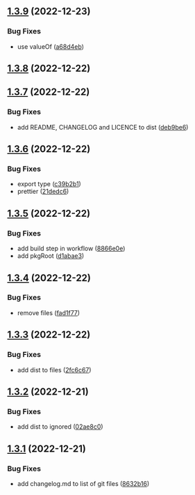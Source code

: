 ## [1.3.9](https://github.com/ssbarbee/iap-apple/compare/v1.3.8...v1.3.9) (2022-12-23)


### Bug Fixes

* use valueOf ([a68d4eb](https://github.com/ssbarbee/iap-apple/commit/a68d4eb4ad3392d2973b77c74fba3ac3a1594c81))

## [1.3.8](https://github.com/ssbarbee/iap-apple/compare/v1.3.7...v1.3.8) (2022-12-22)

## [1.3.7](https://github.com/ssbarbee/iap-apple/compare/v1.3.6...v1.3.7) (2022-12-22)


### Bug Fixes

* add README, CHANGELOG and LICENCE to dist ([deb9be6](https://github.com/ssbarbee/iap-apple/commit/deb9be6090ffba51599ea5424f9fd84ce967a87a))

## [1.3.6](https://github.com/ssbarbee/iap-apple/compare/v1.3.5...v1.3.6) (2022-12-22)


### Bug Fixes

* export type ([c39b2b1](https://github.com/ssbarbee/iap-apple/commit/c39b2b158ccf232e5280b0d7d7a1847a34fb8e38))
* prettier ([21dedc6](https://github.com/ssbarbee/iap-apple/commit/21dedc6dbbc15ad0d7236ef3f1cd8f0e4f4b56b4))

## [1.3.5](https://github.com/ssbarbee/iap-apple/compare/v1.3.4...v1.3.5) (2022-12-22)


### Bug Fixes

* add build step in workflow ([8866e0e](https://github.com/ssbarbee/iap-apple/commit/8866e0ecd7a90bf842e23f7dbfd122cbda4aa5e0))
* add pkgRoot ([d1abae3](https://github.com/ssbarbee/iap-apple/commit/d1abae37acb810fd9d115e6dde303617eae0becb))

## [1.3.4](https://github.com/ssbarbee/iap-apple/compare/v1.3.3...v1.3.4) (2022-12-22)


### Bug Fixes

* remove files ([fad1f77](https://github.com/ssbarbee/iap-apple/commit/fad1f777b3db4c2f2609dba33b65bb9c7a8c6bc8))

## [1.3.3](https://github.com/ssbarbee/iap-apple/compare/v1.3.2...v1.3.3) (2022-12-22)


### Bug Fixes

* add dist to files ([2fc6c67](https://github.com/ssbarbee/iap-apple/commit/2fc6c671160bbf1d7c51fa87fa1baae6590d7898))

## [1.3.2](https://github.com/ssbarbee/iap-apple/compare/v1.3.1...v1.3.2) (2022-12-21)


### Bug Fixes

* add dist to ignored ([02ae8c0](https://github.com/ssbarbee/iap-apple/commit/02ae8c097a5207d02924e4df5d484a1bd392fbd4))

## [1.3.1](https://github.com/ssbarbee/iap-apple/compare/v1.3.0...v1.3.1) (2022-12-21)


### Bug Fixes

* add changelog.md to list of git files ([8632b16](https://github.com/ssbarbee/iap-apple/commit/8632b1667be722993cda12c603eb24336bc1f159))
